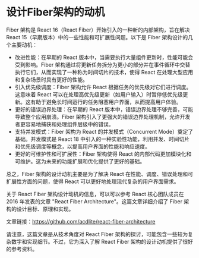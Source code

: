 # 设计Fiber架构的动机

Fiber 架构是 React 16（React Fiber）开始引入的一种新的内部架构，旨在解决 React 15（早期版本）中的一些性能和可扩展性问题。以下是 Fiber 架构设计的几个主要动机：

- 改进性能：在早期的 React 版本中，当需要执行大量组件更新时，性能可能会受到影响。Fiber 架构通过将更新任务拆分为更小的部分并在事件循环中交替执行它们，从而实现了一种称为时间切片的技术，使得 React 在处理大型应用和复杂场景时具有更好的性能。
- 引入优先级调度：Fiber 架构允许 React 根据任务的优先级对它们进行调度。这意味着 React 可以在处理高优先级更新（如用户输入）时暂停低优先级更新。这有助于避免长时间运行的任务阻塞用户界面，从而提高用户体验。
- 更好的错误边界处理：在早期的 React 版本中，错误边界处理不够完善，可能导致整个应用崩溃。Fiber 架构引入了更强大的错误边界处理机制，允许开发者更容易地捕获和处理组件层级中的错误。
- 支持并发模式：Fiber 架构为 React 的并发模式（Concurrent Mode）奠定了基础。并发模式是 React 18 中引入的一种实验性功能，利用并发、时间切片和优先级调度等概念，以提高用户界面的性能和响应速度。
- 更好的可维护性和可扩展性：Fiber 架构使得 React 的内部代码更加模块化和可维护。这为未来的功能扩展和优化提供了更好的基础。

总之，Fiber 架构的设计动机主要是为了解决 React 在性能、调度、错误处理和可扩展性方面的问题，使得 React 可以更好地处理现代复杂的用户界面需求。

关于 React Fiber 架构设计动机的信息，可以可以参考 React 核心团队成员在 2016 年发表的文章 "React Fiber Architecture"。这篇文章详细介绍了 Fiber 架构的设计目标、原理和实现。

文章链接：https://github.com/acdlite/react-fiber-architecture

请注意，这篇文章是从技术角度对 React Fiber 架构的探讨，可能包含一些较为复杂数字和实现细节。不过，它为深入了解 React Fiber 架构的设计动机提供了很好的参考资料。